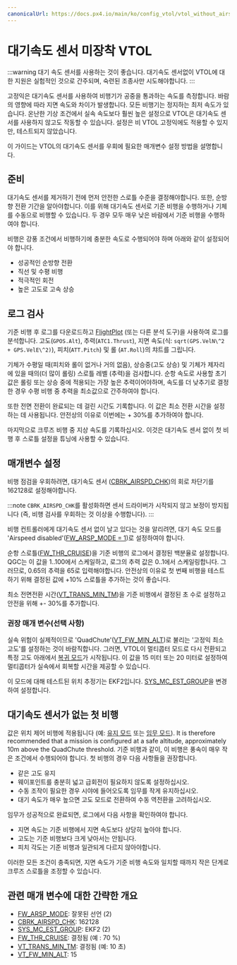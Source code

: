 ```yaml
---
canonicalUrl: https://docs.px4.io/main/ko/config_vtol/vtol_without_airspeed_sensor
---
```


# 대기속도 센서 미장착 VTOL

:::warning
대기 속도 센서를 사용하는 것이 좋습니다.
대기속도 센서없이 VTOL에 대한 지원은 실험적인 것으로 간주되며, 숙련된 조종사만 시도해야합니다.
:::

고정익은 대기속도 센서를 사용하여 비행기가 공중을 통과하는 속도를 측정합니다. 바람의 영향에 따라 지면 속도와 차이가 발생합니다. 모든 비행기는 정지하는 최저 속도가 있습니다. 온난한 기상 조건에서 실속 속도보다 훨씬 높은 설정으로 VTOL은 대기속도 센서를 사용하지 않고도 작동할 수 있습니다. 설정은 비 VTOL 고정익에도 적용할 수 있지만, 테스트되지 않았습니다.

이 가이드는 VTOL의 대기속도 센서를 우회에 필요한 매개변수 설정 방법을 설명합니다.

## 준비

대기속도 센서를 제거하기 전에 먼저 안전한 스로틀 수준을 결정해야합니다. 또한, 순방향 전환 기간을 알아야합니다. 이를 위해 대기속도 센서로 기준 비행을 수행하거나 기체를 수동으로 비행할 수 있습니다. 두 경우 모두 매우 낮은 바람에서 기준 비행을 수행하여야 합니다.

비행은 강풍 조건에서 비행하기에 충분한 속도로 수행되어야 하며 아래와 같이 설정되어야 합니다.

- 성공적인 순방향 전환
- 직선 및 수평 비행
- 적극적인 회전
- 높은 고도로 고속 상승

## 로그 검사

기준 비행 후 로그를 다운로드하고 [FlightPlot](../log/flight_log_analysis.md#flightplot) (또는 다른 분석 도구)을 사용하여 로그를 분석합니다. 고도(`GPOS.Alt`), 추력(`ATC1.Thrust`), 지면 속도(식: `sqrt(GPS.VelN\^2 + GPS.VelE\^2)`), 피치(`ATT.Pitch`) 및 롤 (`AT.Roll`)의 챠트를 그립니다.

기체가 수평일 때(피치와 롤이 없거나 거의 없음), 상승중(고도 상승) 및 기체가 제자리에 있을 때의(더 많이 롤링) 스로틀 레벨 (추력)을 검사합니다. 순항 속도로 사용할 초기값은 롤링 또는 상승 중에 적용되는 가장 높은 추력이어야하며, 속도를 더 낮추기로 결정한 경우 수평 비행 중 추력을 최소값으로 간주하여야 합니다.

또한 전면 전환이 완료되는 데 걸린 시간도 기록합니다. 이 값은 최소 전환 시간을 설정하는 데 사용됩니다.  안전상의 이유로 이번에는 + 30%를 추가하여야 합니다.

마지막으로 크루즈 비행 중 지상 속도를 기록하십시오. 이것은 대기속도 센서 없이 첫 비행 후 스로틀 설정을 튜닝에 사용할 수 있습니다.

## 매개변수 설정

비행 점검을 우회하려면, 대기속도 센서 ([CBRK_AIRSPD_CHK](../advanced_config/parameter_reference.md#CBRK_AIRSPD_CHK))의 회로 차단기를 162128로 설정해야합니다.

:::note
`CBRK_AIRSPD_CHK`를 활성화하면 센서 드라이버가 시작되지 않고 보정이 방지됩니다 (즉, 비행 검사를 우회하는 것 이상을 수행합니다). :::

비행 컨트롤러에게 대기속도 센서 없이 날고 있다는 것을 알리려면, 대기 속도 모드를 'Airspeed disabled'([FW_ARSP_MODE = 1](../advanced_config/parameter_reference.md#FW_ARSP_MODE))로 설정하여야 합니다.

순항 스로틀([FW_THR_CRUISE](../advanced_config/parameter_reference.md#FW_THR_CRUISE))을 기준 비행의 로그에서 결정된 백분율로 설정합니다. QGC는 이 값을 1..100에서 스케일하고, 로그의 추력 값은 0..1에서 스케일링합니다. 그러므로, 0.65의 추력을 65로 입력해야합니다. 안전상의 이유로 첫 번째 비행을 테스트하기 위해 결정된 값에 +10% 스로틀을 추가하는 것이 좋습니다.

최소 전면전환 시간([VT_TRANS_MIN_TM](../advanced_config/parameter_reference.md#VT_TRANS_MIN_TM))을 기준 비행에서 결정된 초 수로 설정하고 안전을 위해 +- 30%를 추가합니다.

### 권장 매개 변수(선택 사항)

실속 위험이 실제적이므로 'QuadChute'([VT_FW_MIN_ALT](../advanced_config/parameter_reference.md#VT_FW_MIN_ALT))로 불리는  '고정익 최소 고도'를 설정하는 것이 바람직합니다. 그러면, VTOL이 멀티콥터 모드로 다시 전환되고 특정 고도 아래에서 [복귀 모드](../flight_modes/return.md)가 시작됩니다. 이 값을 15 미터 또는 20 미터로 설정하여 멀티콥터가 실속에서 회복할 시간을 제공할 수 있습니다.

이 모드에 대해 테스트된 위치 추정기는 EKF2입니다. [SYS_MC_EST_GROUP](../advanced_config/parameter_reference.md#SYS_MC_EST_GROUP)을 변경하여 설정합니다.

## 대기속도 센서가 없는 첫 비행

값은 위치 제어 비행에 적용됩니다 (예: [유지 모드](../flight_modes/hold.md) 또는 [임무 모드](../flight_modes/mission.md)). It is therefore recommended that a mission is configured at a safe altitude, approximately 10m above the QuadChute threshold. 기준 비행과 같이, 이 비행은 풍속이 매우 작은 조건에서 수행되어야 합니다. 첫 비행의 경우 다음 사항들을 권장합니다.

- 같은 고도 유지
- 웨이포인트를 충분히 넓고 급회전이 필요하지 않도록 설정하십시오.
- 수동 조작이 필요한 경우 시야에 들어오도록 임무를 작게 유지하십시오.
- 대기 속도가 매우 높으면 고도 모드로 전환하여 수동 역전환을 고려하십시오.

임무가 성공적으로 완료되면, 로그에서 다음 사항을 확인하여야 합니다.

- 지면 속도는 기준 비행에서 지면 속도보다 상당히 높아야 합니다.
- 고도는 기준 비행보다 크게 낮아서는 안됩니다.
- 피치 각도는 기준 비행과 일관되게 다르지 않아야합니다.

이러한 모든 조건이 충족되면, 지면 속도가 기준 비행 속도와 일치할 때까지 작은 단계로 크루즈 스로틀을 조정할 수 있습니다.

## 관련 매개 변수에 대한 간략한 개요

- [FW_ARSP_MODE](../advanced_config/parameter_reference.md#FW_ARSP_MODE): 잘못된 선언 (2)
- [CBRK_AIRSPD_CHK](../advanced_config/parameter_reference.md#CBRK_AIRSPD_CHK): 162128
- [SYS_MC_EST_GROUP](../advanced_config/parameter_reference.md#SYS_MC_EST_GROUP): EKF2 (2)
- [FW_THR_CRUISE](../advanced_config/parameter_reference.md#FW_THR_CRUISE): 결정됨 (예 : 70 %)
- [VT_TRANS_MIN_TM](../advanced_config/parameter_reference.md#VT_TRANS_MIN_TM): 결정됨 (예: 10 초)
- [VT_FW_MIN_ALT](../advanced_config/parameter_reference.md#VT_FW_MIN_ALT): 15
